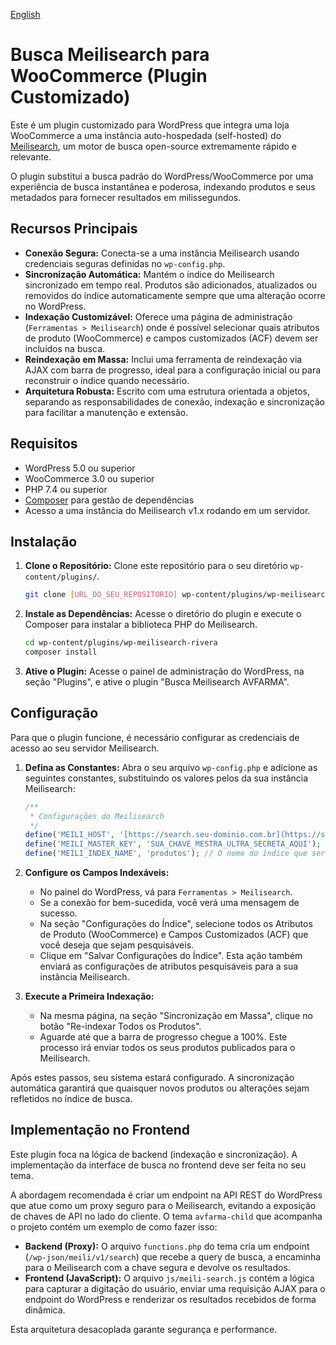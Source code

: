 [English](README-en.md)

# Busca Meilisearch para WooCommerce (Plugin Customizado)

Este é um plugin customizado para WordPress que integra uma loja WooCommerce a uma instância auto-hospedada (self-hosted) do [Meilisearch](https://www.meilisearch.com/), um motor de busca open-source extremamente rápido e relevante.

O plugin substitui a busca padrão do WordPress/WooCommerce por uma experiência de busca instantânea e poderosa, indexando produtos e seus metadados para fornecer resultados em milissegundos.

## Recursos Principais

* **Conexão Segura:** Conecta-se a uma instância Meilisearch usando credenciais seguras definidas no `wp-config.php`.
* **Sincronização Automática:** Mantém o índice do Meilisearch sincronizado em tempo real. Produtos são adicionados, atualizados ou removidos do índice automaticamente sempre que uma alteração ocorre no WordPress.
* **Indexação Customizável:** Oferece uma página de administração (`Ferramentas > Meilisearch`) onde é possível selecionar quais atributos de produto (WooCommerce) e campos customizados (ACF) devem ser incluídos na busca.
* **Reindexação em Massa:** Inclui uma ferramenta de reindexação via AJAX com barra de progresso, ideal para a configuração inicial ou para reconstruir o índice quando necessário.
* **Arquitetura Robusta:** Escrito com uma estrutura orientada a objetos, separando as responsabilidades de conexão, indexação e sincronização para facilitar a manutenção e extensão.

## Requisitos

* WordPress 5.0 ou superior
* WooCommerce 3.0 ou superior
* PHP 7.4 ou superior
* [Composer](https://getcomposer.org/) para gestão de dependências
* Acesso a uma instância do Meilisearch v1.x rodando em um servidor.

## Instalação

1.  **Clone o Repositório:**
    Clone este repositório para o seu diretório `wp-content/plugins/`.
    ```bash
    git clone [URL_DO_SEU_REPOSITORIO] wp-content/plugins/wp-meilisearch-rivera
    ```

2.  **Instale as Dependências:**
    Acesse o diretório do plugin e execute o Composer para instalar a biblioteca PHP do Meilisearch.
    ```bash
    cd wp-content/plugins/wp-meilisearch-rivera
    composer install
    ```

3.  **Ative o Plugin:**
    Acesse o painel de administração do WordPress, na seção "Plugins", e ative o plugin "Busca Meilisearch AVFARMA".

## Configuração

Para que o plugin funcione, é necessário configurar as credenciais de acesso ao seu servidor Meilisearch.

1.  **Defina as Constantes:**
    Abra o seu arquivo `wp-config.php` e adicione as seguintes constantes, substituindo os valores pelos da sua instância Meilisearch:

    ```php
    /**
     * Configurações do Meilisearch
     */
    define('MEILI_HOST', '[https://search.seu-dominio.com.br](https://search.seu-dominio.com.br)'); // A URL pública do seu servidor Meilisearch
    define('MEILI_MASTER_KEY', 'SUA_CHAVE_MESTRA_ULTRA_SECRETA_AQUI'); // A Master Key da sua instância
    define('MEILI_INDEX_NAME', 'produtos'); // O nome do índice que será criado/utilizado
    ```

2.  **Configure os Campos Indexáveis:**
    * No painel do WordPress, vá para `Ferramentas > Meilisearch`.
    * Se a conexão for bem-sucedida, você verá uma mensagem de sucesso.
    * Na seção "Configurações do Índice", selecione todos os Atributos de Produto (WooCommerce) e Campos Customizados (ACF) que você deseja que sejam pesquisáveis.
    * Clique em "Salvar Configurações do Índice". Esta ação também enviará as configurações de atributos pesquisáveis para a sua instância Meilisearch.

3.  **Execute a Primeira Indexação:**
    * Na mesma página, na seção "Sincronização em Massa", clique no botão "Re-indexar Todos os Produtos".
    * Aguarde até que a barra de progresso chegue a 100%. Este processo irá enviar todos os seus produtos publicados para o Meilisearch.

Após estes passos, seu sistema estará configurado. A sincronização automática garantirá que quaisquer novos produtos ou alterações sejam refletidos no índice de busca.

## Implementação no Frontend

Este plugin foca na lógica de backend (indexação e sincronização). A implementação da interface de busca no frontend deve ser feita no seu tema.

A abordagem recomendada é criar um endpoint na API REST do WordPress que atue como um proxy seguro para o Meilisearch, evitando a exposição de chaves de API no lado do cliente. O tema `avfarma-child` que acompanha o projeto contém um exemplo de como fazer isso:

* **Backend (Proxy):** O arquivo `functions.php` do tema cria um endpoint (`/wp-json/meili/v1/search`) que recebe a query de busca, a encaminha para o Meilisearch com a chave segura e devolve os resultados.
* **Frontend (JavaScript):** O arquivo `js/meili-search.js` contém a lógica para capturar a digitação do usuário, enviar uma requisição AJAX para o endpoint do WordPress e renderizar os resultados recebidos de forma dinâmica.

Esta arquitetura desacoplada garante segurança e performance.

